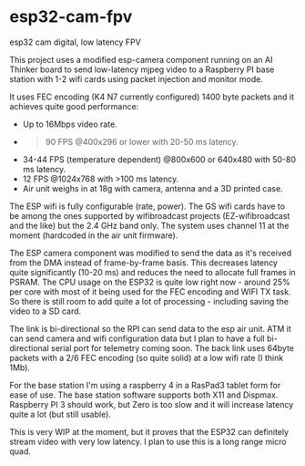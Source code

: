 # esp32-cam-fpv
esp32 cam digital, low latency FPV

This project uses a modified esp-camera component running on an AI Thinker board to send low-latency mjpeg video to a Raspberry PI base station with 1-2 wifi cards using packet injection and monitor mode.

It uses FEC encoding (K4 N7 currently configured) 1400 byte packets and it achieves quite good performance:
* Up to 16Mbps video rate.
* >90 FPS @400x296 or lower with 20-50 ms latency.
* 34-44 FPS (temperature dependent) @800x600 or 640x480 with 50-80 ms latency.
* 12 FPS @1024x768 with >100 ms latency.
* Air unit weighs in at 18g with camera, antenna and a 3D printed case.

The ESP wifi is fully configurable (rate, power).
The GS wifi cards have to be among the ones supported by wifibroadcast projects (EZ-wifibroadcast and the like) but the 2.4 GHz band only.
The system uses channel 11 at the moment (hardcoded in the air unit firmware).

The ESP camera component was modified to send the data as it's received from the DMA instead of frame-by-frame basis. This decreases latency quite significantly (10-20 ms) and reduces the need to allocate full frames in PSRAM.
The CPU usage on the ESP32 is quite low right now - around 25% per core with most of it being used for the FEC encoding and WIFI TX task.
So there is still room to add quite a lot of processing - including saving the video to a SD card.

The link is bi-directional so the RPI can send data to the esp air unit. ATM it can send camera and wifi configuration data but I plan to have a full bi-directional serial port for telemetry coming soon.
The back link uses 64byte packets with a 2/6 FEC encoding (so quite solid) at a low wifi rate (I think 1Mb).

For the base station I'm using a raspberry 4 in a RasPad3 tablet form for ease of use. The base station software supports both X11 and Dispmax.
Raspberry PI 3 should work, but Zero is too slow and it will increase latency quite a lot (but still usable).

This is very WIP at the moment, but it proves that the ESP32 can definitely stream video with very low latency. 
I plan to use this is a long range micro quad.
